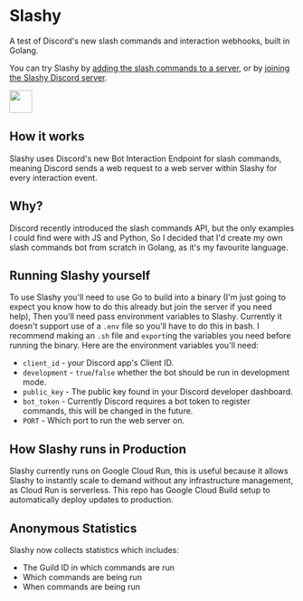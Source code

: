 # Slashy
A test of Discord's new slash commands and interaction webhooks, built in Golang.

You can try Slashy by [adding the slash commands to a server](https://go.maia.codes/slashy-invite), or by [joining the Slashy Discord server](https://discord.gg/YeZWFWkxvT).

<a href="https://chat.assistcord.com/#slashy" target="_blank"><img height="40px" src="https://cdn.assistcord.com/button/chat_with_us.svg"></img></a>

## How it works
Slashy uses Discord's new Bot Interaction Endpoint for slash commands, meaning Discord sends a web request to a web server within Slashy for every interaction event.

## Why?
Discord recently introduced the slash commands API, but the only examples I could find were with JS and Python, So I decided that I'd create my own slash commands bot from scratch in Golang, as it's my favourite language.

## Running Slashy yourself
To use Slashy you'll need to use Go to build into a binary (I'm just going to expect you know how to do this already but join the server if you need help), Then you'll need pass environment variables to Slashy. Currently it doesn't support use of a `.env` file so you'll have to do this in bash. I recommend making an `.sh` file and `export`ing the variables you need before running the binary. Here are the environment variables you'll need:
- `client_id` - your Discord app's Client ID.
- `development` - `true`/`false` whether the bot should be run in development mode.
- `public_key` - The public key found in your Discord developer dashboard.
- `bot_token` - Currently Discord requires a bot token to register commands, this will be changed in the future.
- `PORT` - Which port to run the web server on.

## How Slashy runs in Production
Slashy currently runs on Google Cloud Run, this is useful because it allows Slashy to instantly scale to demand without any infrastructure management, as Cloud Run is serverless. This repo has Google Cloud Build setup to automatically deploy updates to production.

## Anonymous Statistics
Slashy now collects statistics which includes:
- The Guild ID in which commands are run
- Which commands are being run
- When commands are being run
